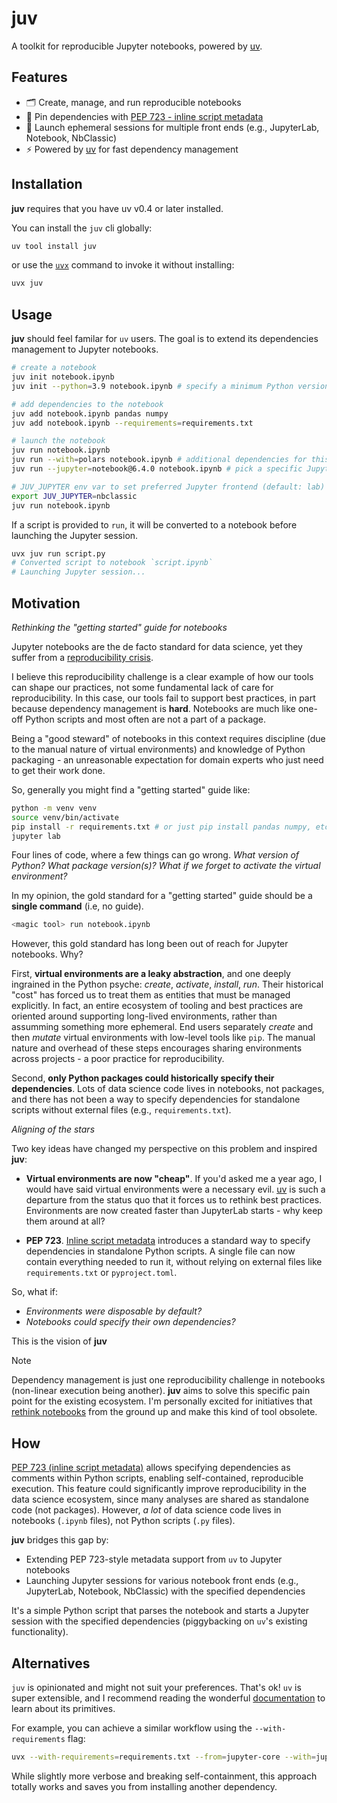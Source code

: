 # juv

A toolkit for reproducible Jupyter notebooks, powered by [uv](https://docs.astral.sh/uv/).

## Features

- 🗂️ Create, manage, and run reproducible notebooks
- 📌 Pin dependencies with [PEP 723 - inline script metadata](https://peps.python.org/pep-0723)
- 🚀 Launch ephemeral sessions for multiple front ends (e.g., JupyterLab, Notebook, NbClassic)
- ⚡ Powered by [uv](https://docs.astral.sh/uv/) for fast dependency management

## Installation

**juv** requires that you have uv v0.4 or later installed. 

You can install the `juv` cli globally:

```sh
uv tool install juv
```

or use the [`uvx`](https://docs.astral.sh/uv/guides/tools/) command to invoke
it without installing:

```sh
uvx juv
```

## Usage

**juv** should feel familar for `uv` users. The goal is to extend its
dependencies management to Jupyter notebooks.

```sh
# create a notebook
juv init notebook.ipynb
juv init --python=3.9 notebook.ipynb # specify a minimum Python version

# add dependencies to the notebook
juv add notebook.ipynb pandas numpy
juv add notebook.ipynb --requirements=requirements.txt

# launch the notebook
juv run notebook.ipynb
juv run --with=polars notebook.ipynb # additional dependencies for this session (not saved)
juv run --jupyter=notebook@6.4.0 notebook.ipynb # pick a specific Jupyter frontend

# JUV_JUPYTER env var to set preferred Jupyter frontend (default: lab)
export JUV_JUPYTER=nbclassic
juv run notebook.ipynb
```

If a script is provided to `run`, it will be converted to a notebook before
launching the Jupyter session.

```sh
uvx juv run script.py
# Converted script to notebook `script.ipynb`
# Launching Jupyter session...
```

## Motivation

_Rethinking the "getting started" guide for notebooks_

Jupyter notebooks are the de facto standard for data science, yet they suffer
from a [reproducibility
crisis](https://leomurta.github.io/papers/pimentel2019a.pdf).

I believe this reproducibility challenge is a clear example of how our tools
can shape our practices, not some fundamental lack of care for reproducibility.
In this case, our tools fail to support best practices, in part because 
dependency management is **hard**. Notebooks are much like one-off Python
scripts and most often are not a part of a package.

Being a "good steward" of notebooks in this context requires discipline (due to
the manual nature of virtual environments) and knowledge of Python packaging -
an unreasonable expectation for domain experts who just need to get their work
done.

So, generally you might find a "getting started" guide like:

```sh
python -m venv venv
source venv/bin/activate
pip install -r requirements.txt # or just pip install pandas numpy, etc
jupyter lab
```

Four lines of code, where a few things can go wrong. _What version of Python?_
_What package version(s)?_ _What if we forget to activate the virtual
environment?_

In my opinion, the gold standard for a "getting started" guide should be a
**single command** (i.e, no guide).

```sh
<magic tool> run notebook.ipynb
```

However, this gold standard has long been out of reach for Jupyter notebooks. Why?

First, **virtual environments are a leaky abstraction**, and one deeply
ingrained in the Python psyche: _create_, _activate_, _install_, _run_. Their
historical "cost" has forced us to treat them as entities that must be managed
explicitly. In fact, an entire ecosystem of tooling and best practices are
oriented around supporting long-lived environments, rather than assumming
something more ephemeral. End users separately _create_ and then _mutate_
virtual environments with low-level tools like `pip`. The manual nature and
overhead of these steps encourages sharing environments across projects - a
poor practice for reproducibility.

Second, **only Python packages could historically specify their dependencies**.
Lots of data science code lives in notebooks, not packages, and there has not
been a way to specify dependencies for standalone scripts without external
files (e.g., `requirements.txt`).

*Aligning of the stars*

Two key ideas have changed my perspective on this problem and inspired **juv**:

- **Virtual environments are now "cheap"**. If you'd asked me a year ago, I
would have said virtual environments were a necessary evil.
[uv](https://peps.python.org/pep-0723/) is such a departure from the status quo
that it forces us to rethink best practices. Environments are now created
faster than JupyterLab starts - why keep them around at all?

- **PEP 723**. [Inline script metadata](https://peps.python.org/pep-0723/)
introduces a standard way to specify dependencies in standalone Python scripts.
A single file can now contain everything needed to run it, without relying on
external files like `requirements.txt` or `pyproject.toml`. 

So, what if:

- _Environments were disposable by default?_
- _Notebooks could specify their own dependencies?_

This is the vision of **juv**

> [!NOTE]
> Dependency management is just one reproducibility challenge in notebooks
> (non-linear execution being another). **juv** aims to solve this specific
> pain point for the existing ecosystem. I'm personally excited for initiatives
> that [rethink notebooks](https://marimo.io/blog/lessons-learned) from the
> ground up and make this kind of tool obsolete.

## How

[PEP 723 (inline script metadata)](https://peps.python.org/pep-0723) allows
specifying dependencies as comments within Python scripts, enabling
self-contained, reproducible execution. This feature could significantly
improve reproducibility in the data science ecosystem, since many analyses are
shared as standalone code (not packages). However, _a lot_ of data science code
lives in notebooks (`.ipynb` files), not Python scripts (`.py` files).

**juv** bridges this gap by:

- Extending PEP 723-style metadata support from `uv` to Jupyter notebooks
- Launching Jupyter sessions for various notebook front ends (e.g., JupyterLab, Notebook, NbClassic) with the specified dependencies

It's a simple Python script that parses the notebook and starts a Jupyter
session with the specified dependencies (piggybacking on `uv`'s existing
functionality).

## Alternatives

`juv` is opinionated and might not suit your preferences. That's ok! `uv` is
super extensible, and I recommend reading the wonderful
[documentation](https://docs.astral.sh/uv) to learn about its primitives.

For example, you can achieve a similar workflow using the `--with-requirements`
flag:

```sh
uvx --with-requirements=requirements.txt --from=jupyter-core --with=jupyterlab jupyter lab notebook.ipynb
```

While slightly more verbose and breaking self-containment, this approach
totally works and saves you from installing another dependency.

